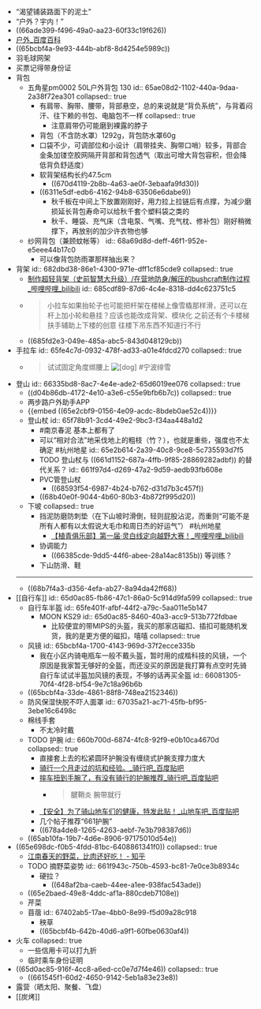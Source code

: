 - “渴望铺装路面下的泥土”
- “户外？宇内！”
- ((66ade399-f496-49a0-aa23-60f33c19f626))
- [户外_百度百科](https://baike.baidu.com/item/%E6%88%B7%E5%A4%96/444665)
- ((65bcbf4a-9e93-444b-abf8-8d4254e5989c))
- 羽毛球网架
- 买票记得带身份证
- 背包
	- 五角星pm0002 50L户外背包 130
	  id:: 65ae08d2-1102-440a-9daa-2a38f72ea301
	  collapsed:: true
		- 有肩带、胸带、腰带，背部悬空，总的来说就是“背负系统”，与背着闷汗、往下赖的书包、电脑包不一样
		  collapsed:: true
			- 注意肩带仍可能磨到裸露的脖子
		- 背包（不含防水罩）1292g，背包防水罩60g
		- 口袋不少，可调部位和小设计（肩带挂夹、胸带口哨）较多，背部合金条加镂空胶网隔开背部和背包透气（取出可增大背包容积，但会降低背负舒适度）
		- 软背架结构长约47.5cm
			- ((670d4119-2b8b-4a63-ae0f-3ebaafa9fd30))
		- ((6311e5df-edb6-4162-94b8-63506e6dabe9))
			- 秋千板在中间上下放置刚刚好，用力拉上拉链后有点撑，为减少磨损延长背包寿命可以给秋千套个塑料袋之类的
			- 秋千、睡袋、充气床（含电泵、气嘴、充气枕、修补包）刚好稍微撑下，再放别的加少许衣物也够
	- 纱网背包（兼顾蚊帐等）
	  id:: 68a69d8d-deff-46f1-952e-e5eee44b17c0
		- 可以像背包防雨罩那样抽出来？
- 背架
  id:: 682dbd38-86e1-4300-971e-dff1cf85cde9
  collapsed:: true
	- [制作超轻背架（史前智慧大升级）/在营地防身/解压的bushcraft制作过程_哔哩哔哩_bilibili](https://www.bilibili.com/video/BV1yL411U7Df/)
	  id:: 685cdf89-87d6-4c4e-8318-dd4c623751c5
	- >小拉车如果抬轮子也可能把杆架在楼梯上像雪橇那样滑，还可以在杆上加小轮和悬挂？应该也能改成背架、模块化
	  之前还有个卡楼梯扶手辅助上下楼的创意
	  往楼下吊东西不知道行不行
	- ((685fd2e3-049e-485a-abc5-843d048129cb))
- 手拉车
  id:: 65fe4c7d-0932-478f-ad33-a01e4fdcd270
  collapsed:: true
	- >试试固定角度绑腰上 ![[dog]](http://i0.hdslb.com/bfs/live/4428c84e694fbf4e0ef6c06e958d9352c3582740.png@.webp) #宁波绯雪
- 登山
  id:: 66335bd8-8ac7-4e4e-ade2-65d6019ee076
  collapsed:: true
	- ((d04b86db-4172-4e10-a3e6-c55e9bfb6b7c))
	  collapsed:: true
	- 两步路户外助手APP
	- {{embed ((65e2cbf9-0156-4e09-acdc-8bdeb0ae52c4))}}
	- 登山杖
	  id:: 65f78b91-3cd4-49e2-9bc3-f34aa448a1d2
		- #南京春泥 基本上都有了
		- 可以“相对合法”地采伐地上的粗枝（竹？），也就是重些，强度也不太确定 #杭州地星
		  id:: 65e2b614-2a39-40c8-9ce8-5c735593d7f5
		- TODO 登山杖与 ((661d1152-687a-4ffb-9f85-28869282adbf)) 的替代关系？
		  id:: 661f97d4-d269-47a2-9d59-aedb93fb608e
		- PVC管登山杖
			- ((68593f54-6987-4b24-b762-d31d7b3c457f))
		- ((68b40e0f-9044-4b60-80b3-4b872f995d20))
	- 下坡
	  collapsed:: true
		- 挡泥防磨防刺垫（在下山坡时滑倒，轻则屁股沾泥，而重则“可能不是所有人都有以太假说大毛巾和周日杰的好运气”） #杭州地星
			- [【植青俱乐部】第一届·灵白线定向越野大赛！_哔哩哔哩_bilibili](https://www.bilibili.com/video/BV1BQ4y1G7HQ)
		- 协调能力
			- ((66385cde-9dd5-44f6-abee-28a14ac8135b)) 等训练？
		- 下山防滑、鞋
	- ---
	- ((68b7f4a3-d356-4efa-ab27-8a94da42ff68))
- [[自行车]]
  id:: 65d0ac85-fb86-47c1-86a0-5c914d9fa599
  collapsed:: true
	- 自行车半盔
	  id:: 65fe401f-afbf-44f2-a79c-5aa011e5b147
		- MOON KS29
		  id:: 65d0ac85-8460-40a3-acc9-513b772fdbae
			- 比较便宜的带MIPS的头盔，我买的那家店磁扣、插扣可能随机发货，我的是更方便的磁扣，嘻嘻
			  collapsed:: true
	- 风镜
	  id:: 65bcbf4a-1700-4143-969d-37f2ecce335b
		- 我在小区内骑电瓶车一般不戴头盔，暂时用的成楷科技的风镜，一个原因是我家暂无够好的全盔，而还没买的原因是我打算有点空时先骑自行车试试半盔加风镜的表现，不够的话再买全盔
		  id:: 66081305-70f4-4f28-bf54-9e7c18a96b6b
	- ((65bcbf4a-33de-4861-88f8-748ea2152346))
	- 防风保湿快脱不吓人面罩
	  id:: 67035a21-ac71-45fb-bf95-3ebe16c6498c
	- 棉线手套
		- 不太冷时戴
	- TODO 护腕
	  id:: 660b700d-6874-4fc8-92f9-e0b10ca4670d
	  collapsed:: true
		- 直接套上去的松紧圆环护腕没有缠绕式护腕支撑力度大
		- [骑行一个月走过的坑和经验。_骑行吧_百度贴吧](https://tieba.baidu.com/p/8874689598)
		- [摔车扭到手腕了，有没有骑行的护腕推荐_骑行吧_百度贴吧](https://tieba.baidu.com/p/8807629808)
			- >腱鞘炎 腕带就行
		- [【安全】为了骑山地车们的健康，特发此贴！_山地车吧_百度贴吧](https://tieba.baidu.com/p/2474500284)
		- 几个帖子推荐“661护腕”
		- ((678a4de8-1265-4263-aebf-7e3b798387d6))
	- ((65ab10fa-19b7-4d6e-8906-97175010d54e))
- ((65e698dc-f0b5-4fdd-81bc-6408861341f0))
  collapsed:: true
	- [江南春天的野菜，比肉还好吃！ - 知乎](https://zhuanlan.zhihu.com/p/25750689)
	- TODO 摘野菜姿势
	  id:: 661f943c-750b-4593-bc81-7e0ce3b8934c
		- 硬拉？
			- ((648af2ba-caeb-44ee-a1ee-938fac543ade))
	- ((65e2baed-49e8-4ddc-af1a-880cdeb7108e))
	- 芹菜
	- 苜蓿
	  id:: 67402ab5-17ae-4bb0-8e99-f5d09a28c918
		- 秧草
		- ((65bcbf4b-642b-40d6-a9f1-60fbe0630af4))
- 火车
  collapsed:: true
	- 一些信用卡可以打九折
	- 临时乘车身份证明
- ((65d0ac85-916f-4cc8-a6ed-cc0e7d7f4e46))
  collapsed:: true
	- ((661545f1-60d2-4650-9142-5eb1a83e23e8))
- 露营（晒太阳、聚餐、飞盘）
- [[炭烤]]